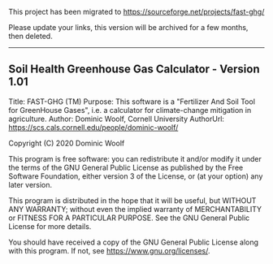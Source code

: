 This project has been migrated to https://sourceforge.net/projects/fast-ghg/

Please update your links, this version will be archived for a few months, then deleted.

---

## Soil Health Greenhouse Gas Calculator - Version 1.01

Title: FAST-GHG (TM)
Purpose: This software is a "Fertilizer And Soil Tool for GreenHouse Gases",
i.e. a calculator for climate-change mitigation in agriculture.
Author: Dominic Woolf, Cornell University
AuthorUrl: https://scs.cals.cornell.edu/people/dominic-woolf/

Copyright (C) 2020  Dominic Woolf

This program is free software: you can redistribute it and/or modify
it under the terms of the GNU General Public License as published by
the Free Software Foundation, either version 3 of the License, or
(at your option) any later version.

This program is distributed in the hope that it will be useful,
but WITHOUT ANY WARRANTY; without even the implied warranty of
MERCHANTABILITY or FITNESS FOR A PARTICULAR PURPOSE.  See the
GNU General Public License for more details.

You should have received a copy of the GNU General Public License
along with this program.  If not, see <https://www.gnu.org/licenses/>.
